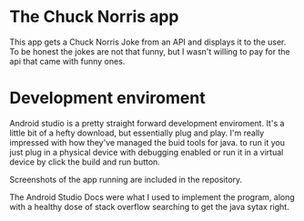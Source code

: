 # The Chuck Norris app
This app gets a Chuck Norris Joke from an API and displays it to the user.
To be honest the jokes are not that funny, but I wasn't willing to pay for the api that came with funny ones.

# Development enviroment
Android studio is a pretty straight forward development enviroment. It's a little bit of a hefty download, but essentially plug and play. I'm really impressed with how they've managed the buid tools for java.
to run it you just plug in a physical device with debugging enabled or run it in a virtual device by click the build and run button.

Screenshots of the app running are included in the repository.

The Android Studio Docs were what I used to implement the program, along with a healthy dose of stack overflow searching to get the java sytax right.
